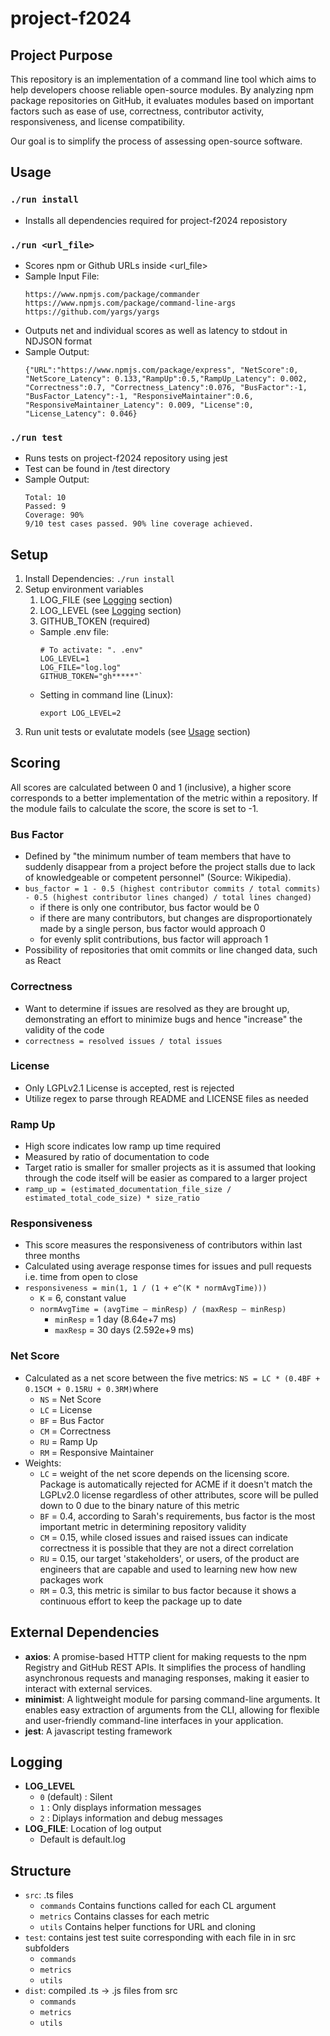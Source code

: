# project-f2024

## Project Purpose
This repository is an implementation of a command line tool which aims to help developers choose reliable open-source modules. By analyzing npm package repositories on GitHub, it evaluates modules based on important factors such as ease of use, correctness, contributor activity, responsiveness, and license compatibility. 

Our goal is to simplify the process of assessing open-source software.

## Usage
### `./run install`
* Installs all dependencies required for project-f2024 reposistory

### `./run <url_file>`
* Scores npm or Github URLs inside <url_file>
* Sample Input File:
    ```
    https://www.npmjs.com/package/commander
    https://www.npmjs.com/package/command-line-args
    https://github.com/yargs/yargs
    ```
* Outputs net and individual scores as well as latency to stdout in NDJSON format
* Sample Output:
    ```
    {"URL":"https://www.npmjs.com/package/express", "NetScore":0, "NetScore_Latency": 0.133,"RampUp":0.5,"RampUp_Latency": 0.002, "Correctness":0.7, "Correctness_Latency":0.076, "BusFactor":-1, "BusFactor_Latency":-1, "ResponsiveMaintainer":0.6, "ResponsiveMaintainer_Latency": 0.009, "License":0, "License_Latency": 0.046}
    ```
### `./run test`
* Runs tests on project-f2024 repository using jest
* Test can be found in /test directory
* Sample Output:
    ```
    Total: 10
    Passed: 9
    Coverage: 90%
    9/10 test cases passed. 90% line coverage achieved.
    ```

## Setup
1. Install Dependencies: `./run install`
2. Setup environment variables
    1. LOG_FILE (see [Logging](#Logging) section)
    2. LOG_LEVEL (see [Logging](#Logging) section)
    3. GITHUB_TOKEN (required)
    * Sample .env file:
        ```
        # To activate: ". .env"
        LOG_LEVEL=1
        LOG_FILE="log.log"
        GITHUB_TOKEN="gh*****"`
        ```
    * Setting in command line (Linux):
        ```
        export LOG_LEVEL=2
        ```
3. Run unit tests or evalutate models (see [Usage](#Usage) section)

## Scoring
All scores are calculated between 0 and 1 (inclusive), a higher score corresponds to a better implementation of the metric within a repository. If the module fails to calculate the score, the score is set to -1.
### Bus Factor
* Defined by "the minimum number of team members that have to suddenly disappear from a project before the project stalls due to lack of knowledgeable or competent personnel" (Source: Wikipedia).
* `bus_factor = 1 - 0.5 (highest contributor commits / total commits) - 0.5 (highest contributor lines changed) / total lines changed)`
    * if there is only one contributor, bus factor would be 0
    * if there are many contributors, but changes are disproportionately made by a single person, bus factor would approach 0
    * for evenly split contributions, bus factor will approach 1
* Possibility of repositories that omit commits or line changed data, such as React
### Correctness
* Want to determine if issues are resolved as they are brought up, demonstrating an effort to minimize bugs and hence "increase" the validity of the code
* `correctness = resolved issues / total issues`
### License
* Only LGPLv2.1 License is accepted, rest is rejected
* Utilize regex to parse through README and LICENSE files as needed
### Ramp Up
* High score indicates low ramp up time required
* Measured by ratio of documentation to code
* Target ratio is smaller for smaller projects as it is assumed that looking through the code itself will be easier as compared to a larger project
* `ramp_up = (estimated_documentation_file_size / estimated_total_code_size) * size_ratio`
### Responsiveness
* This score measures the responsiveness of contributors within last three months
* Calculated using average response times for issues and pull requests i.e. time from open to close
* `responsiveness = min(1, 1 / (1 + e^(K * normAvgTime))) `
    * `K` = 6, constant value
    * `normAvgTime = (avgTime – minResp) / (maxResp – minResp)`
        * `minResp` = 1 day (8.64e+7 ms)
        * `maxResp` = 30 days (2.592e+9 ms)
### Net Score
* Calculated as a net score between the five metrics: `NS = LC * (0.4BF + 0.15CM + 0.15RU + 0.3RM)`where 
    * `NS` = Net Score
    * `LC` = License
    * `BF` = Bus Factor
    * `CM` = Correctness
    * `RU` = Ramp Up
    * `RM` = Responsive Maintainer
* Weights:
    * `LC` = weight of the net score depends on the licensing score. Package is automatically rejected for ACME if it doesn't match the LGPLv2.0 license regardless of other attributes, score will be pulled down to 0 due to the binary nature of this metric
    * `BF` = 0.4, according to Sarah's requirements, bus factor is the most important metric in determining repository validity
    * `CM` = 0.15, while closed issues and raised issues can indicate correctness it is possible that they are not a direct correlation
    * `RU` = 0.15, our target 'stakeholders', or users, of the product are engineers that are capable and used to learning new how new packages work
    * `RM` = 0.3, this metric is similar to bus factor because it shows a continuous effort to keep the package up to date
## External Dependencies
* **axios**: A promise-based HTTP client for making requests to the npm Registry and GitHub REST APIs. It simplifies the process of handling asynchronous requests and managing responses, making it easier to interact with external services.
* **minimist**: A lightweight module for parsing command-line arguments. It enables easy extraction of arguments from the CLI, allowing for flexible and user-friendly command-line interfaces in your application.
* **jest**: A javascript testing framework 

## Logging
* **LOG_LEVEL**
    * `0` (default) : Silent
    * `1` : Only displays information messages
    * `2` : Diplays information and debug messages
* **LOG_FILE**: Location of log output
    * Default is default.log

## Structure
* `src`: .ts files
     * `commands`   Contains functions called for each CL argument
     * `metrics`    Contains classes for each metric
     * `utils`      Contains helper functions for URL and cloning
 * `test`: contains jest test suite corresponding with each file in in src subfolders
     * `commands`
     * `metrics`
     * `utils`
 * `dist`: compiled .ts -> .js files from src
     * `commands`
     * `metrics`
     * `utils`
